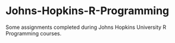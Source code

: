 # Johns-Hopkins-R-Programming
Some assignments completed during Johns Hopkins University R Programming courses.
